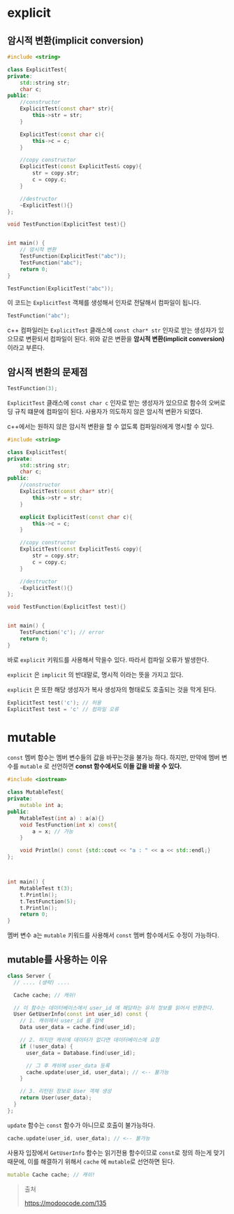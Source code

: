 # explicit



## 암시적 변환(implicit conversion)

```c++
#include <string>

class ExplicitTest{
private:
    std::string str;
    char c;
public:
    //constructor
    ExplicitTest(const char* str){
        this->str = str;
    }

    ExplicitTest(const char c){
        this->c = c;
    }

    //copy constructor
    ExplicitTest(const ExplicitTest& copy){
        str = copy.str;
        c = copy.c;
    }

    //destructor
    ~ExplicitTest(){}
};

void TestFunction(ExplicitTest test){}


int main() {
    // 암시적 변환
    TestFunction(ExplicitTest("abc"));
    TestFunction("abc");
    return 0;
}
```



```c++
TestFunction(ExplicitTest("abc"));
```

이 코드는 `ExplicitTest` 객체를 생성해서 인자로 전달해서 컴파일이 됩니다.



```c++
TestFunction("abc");
```

c++ 컴파일러는 `ExplicitTest`  클래스에 `const char* str` 인자로 받는 생성자가 있으므로 변환되서 컴파일이 된다. 위와 같은 변환을 **암시적 변환(implicit conversion)** 이라고 부른다.



## 암시적 변환의 문제점

```c++
TestFunction(3);
```

 `ExplicitTest` 클래스에 `const char c` 인자로 받는 생성자가 있으므로 함수의 오버로딩 규칙 떄문에 컴파일이 된다. 사용자가 의도하지 않은 암시적 변환가 되였다. 

c++에서는 원하지 않은 암시적 변환을 할 수 없도록 컴파일러에게 명시할 수 있다. 

```c++
#include <string>

class ExplicitTest{
private:
    std::string str;
    char c;
public:
    //constructor
    ExplicitTest(const char* str){
        this->str = str;
    }

    explicit ExplicitTest(const char c){
        this->c = c;
    }

    //copy constructor
    ExplicitTest(const ExplicitTest& copy){
        str = copy.str;
        c = copy.c;
    }

    //destructor
    ~ExplicitTest(){}
};

void TestFunction(ExplicitTest test){}


int main() {
   	TestFunction('c'); // error
    return 0;
}
```

바로 `explicit` 키워드를 사용해서 막을수 있다. 따라서 컴파일 오류가 발생한다. 

`explicit` 은 `implicit` 의 반대말로, 명시적 이라는 뜻을 가지고 있다. 

`explicit` 은 또한 해당 생성자가 복사 생성자의 형태로도 호출되는 것을 막게 된다.

```c++
ExplicitTest test('c'); // 허용
ExplicitTest test = 'c' // 컴파일 오류
```



# mutable

`const` 멤버 함수는 멤버 변수들의 값을 바꾸는것을 불가능 하다. 하지만, 만약에 멤버 변수를 `mutable` 로 선언하면 **const 함수에서도 이들 값을 바꿀 수 있다.**

```c++
#include <iostream>

class MutableTest{
private:
    mutable int a;
public:
    MutableTest(int a) : a(a){}
    void TestFunction(int x) const{
        a = x; // 가능 
    }

    void Println() const {std::cout << "a : " << a << std::endl;}
};



int main() {
    MutableTest t(3);
    t.Println();
    t.TestFunction(5);
    t.Println();
    return 0;
}
```

멤버 변수 a는 `mutable` 키워드를 사용해서 `const` 멤버 함수에서도 수정이 가능하다.



## mutable를 사용하는 이유

```c++
class Server {
  // .... (생략) ....

  Cache cache; // 캐쉬!

  // 이 함수는 데이터베이스에서 user_id 에 해당하는 유저 정보를 읽어서 반환한다.
  User GetUserInfo(const int user_id) const {
    // 1. 캐쉬에서 user_id 를 검색
    Data user_data = cache.find(user_id);

    // 2. 하지만 캐쉬에 데이터가 없다면 데이터베이스에 요청
    if (!user_data) {
      user_data = Database.find(user_id);

      // 그 후 캐쉬에 user_data 등록
      cache.update(user_id, user_data); // <-- 불가능
    }

    // 3. 리턴된 정보로 User 객체 생성
    return User(user_data);
  }
};
```

`update` 함수는 `const` 함수가 아니므로 호출이 불가능하다.

```c++
cache.update(user_id, user_data); // <-- 불가능
```

사용자 입장에서 `GetUserInfo` 함수는 읽기전용 함수이므로 `const`로 정의 하는게 맞기 때문에, 이를 해결하기 위해서 `cache` 에 `mutable`로 선언하면 된다.

```c++
mutable Cache cache; // 캐쉬!
```





> 출처
>
> https://modoocode.com/135

